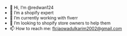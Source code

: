 - 👋 Hi, I’m @redwan124
- 👀 I’m a shopify expert
- 🌱 I’m currently working with fiverr
- 💞️ I’m looking to shopify store owners to help them
- 📫 How to reach me: flcjaowadulkarim2002@gmail.com

<!---
redwan124/redwan124 is a ✨ special ✨ repository because its `README.md` (this file) appears on your GitHub profile.
You can click the Preview link to take a look at your changes.
--->
